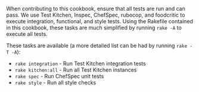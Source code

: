 When contributing to this cookbook, ensure that all tests are run and can pass. We use Test Kitchen, Inspec, ChefSpec, rubocop, and foodcritic to execute integration, functional, and style tests. Using the Rakefile contained in this cookbook, these tasks are much simplified by running `rake -A` to execute all tests.

These tasks are available (a more detailed list can be had by running `rake -T -A`):
- `rake integration` - Run Test Kitchen integration tests
- `rake kitchen:all` - Run all Test Kitchen instances
- `rake spec` - Run ChefSpec unit tests
- `rake style` - Run all style checks
